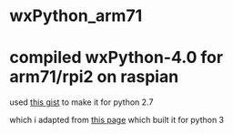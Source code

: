 # wxPython_arm71
compiled wxPython-4.0 for arm71/rpi2 on raspian
================================================
used [this gist](https://gist.github.com/sctv/4f2f7ec3276474bbf3a6ea8cbfb36cb5) to make it for python 2.7

which i adapted from [this page](https://wiki.wxpython.org/BuildWxPythonOnRaspberryPi) which built it for python 3  
